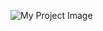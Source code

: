 
![My Project Image]([https://github.com/muhamedabdlnapy/End-to-End-Data-pipeline-Fraud-Detection-/blob/main/Data%20pipeline%20Arch.png]
)
